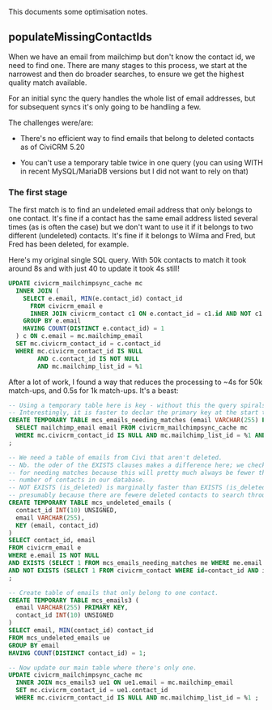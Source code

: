 This documents some optimisation notes.

## populateMissingContactIds

When we have an email from mailchimp but don't know the contact id, we
need to find one. There are many stages to this process, we start at the
narrowest and then do broader searches, to ensure we get the highest
quality match available.

For an initial sync the query handles the whole list of email addresses,
but for subsequent syncs it's only going to be handling a few.

The challenges were/are:

- There's no efficient way to find emails that belong to deleted contacts
  as of CiviCRM 5.20

- You can't use a temporary table twice in one query (you can using WITH
  in recent MySQL/MariaDB versions but I did not want to rely on that)

### The first stage

The first match is to find an undeleted email address that only belongs to
one contact. It's fine if a contact has the same email address listed
several times (as is often the case) but we don't want to use it if it
belongs to two different (undeleted) contacts. It's fine if it belongs to
Wilma and Fred, but Fred has been deleted, for example.

Here's my original single SQL query. With 50k contacts to match it took
around 8s and with just 40 to update it took 4s still!

```sql
UPDATE civicrm_mailchimpsync_cache mc
  INNER JOIN (
    SELECT e.email, MIN(e.contact_id) contact_id
      FROM civicrm_email e
      INNER JOIN civicrm_contact c1 ON e.contact_id = c1.id AND NOT c1.is_deleted
    GROUP BY e.email
    HAVING COUNT(DISTINCT e.contact_id) = 1
  ) c ON c.email = mc.mailchimp_email
  SET mc.civicrm_contact_id = c.contact_id
  WHERE mc.civicrm_contact_id IS NULL
        AND c.contact_id IS NOT NULL
        AND mc.mailchimp_list_id = %1
```

After a lot of work, I found a way that reduces the processing to ~4s for
50k match-ups, and 0.5s for 1k match-ups. It's a beast:

```sql
-- Using a temporary table here is key - without this the query spirals into exeedingly long times.
-- Interestingly, it is faster to declar the primary key at the start than it is to add it later.
CREATE TEMPORARY TABLE mcs_emails_needing_matches (email VARCHAR(255) PRIMARY KEY)
  SELECT mailchimp_email email FROM civicrm_mailchimpsync_cache mc
  WHERE mc.civicrm_contact_id IS NULL AND mc.mailchimp_list_id = %1 AND mailchimp_email IS NOT NULL
;

-- We need a table of emails from Civi that aren't deleted.
-- Nb. the oder of the EXISTS clauses makes a difference here; we check first
-- for needing matches because this will pretty much always be fewer than the
-- number of contacts in our database.
-- NOT EXISTS (is_deleted) is marginally faster than EXISTS (is_deleted = 0),
-- presumably because there are fewere deleted contacts to search through.
CREATE TEMPORARY TABLE mcs_undeleted_emails (
  contact_id INT(10) UNSIGNED,
  email VARCHAR(255),
  KEY (email, contact_id)
)
SELECT contact_id, email
FROM civicrm_email e
WHERE e.email IS NOT NULL
AND EXISTS (SELECT 1 FROM mcs_emails_needing_matches me WHERE me.email = e.email )
AND NOT EXISTS (SELECT 1 FROM civicrm_contact WHERE id=contact_id AND is_deleted = 1)
;

-- Create table of emails that only belong to one contact.
CREATE TEMPORARY TABLE mcs_emails3 (
  email VARCHAR(255) PRIMARY KEY,
  contact_id INT(10) UNSIGNED
)
SELECT email, MIN(contact_id) contact_id
FROM mcs_undeleted_emails ue
GROUP BY email
HAVING COUNT(DISTINCT contact_id) = 1;

-- Now update our main table where there's only one.
UPDATE civicrm_mailchimpsync_cache mc
  INNER JOIN mcs_emails3 ue1 ON ue1.email = mc.mailchimp_email
  SET mc.civicrm_contact_id = ue1.contact_id
  WHERE mc.civicrm_contact_id IS NULL AND mc.mailchimp_list_id = %1 ;
```


